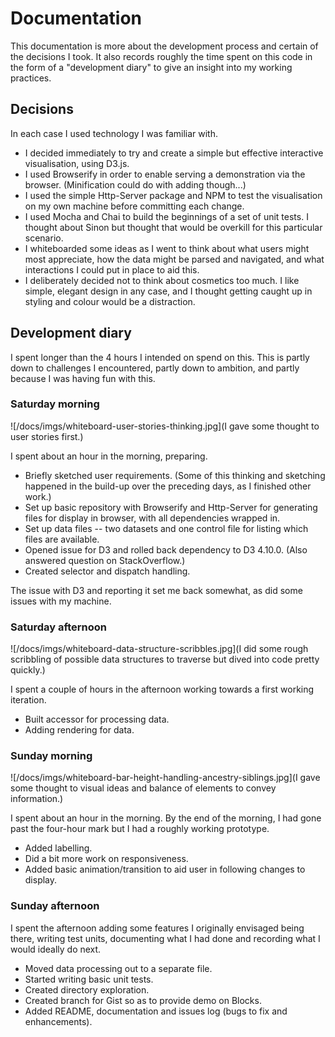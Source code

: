 # Documentation

This documentation is more about the development process and certain of the decisions I took. It also records roughly the time spent on this code in the form of a "development diary" to give an insight into my working practices.

## Decisions

In each case I used technology I was familiar with.

 - I decided immediately to try and create a simple but effective interactive visualisation, using D3.js.
 - I used Browserify in order to enable serving a demonstration via the browser. (Minification could do with adding though...)
 - I used the simple Http-Server package and NPM to test the visualisation on my own machine before committing each change.
 - I used Mocha and Chai to build the beginnings of a set of unit tests. I thought about Sinon but thought that would be overkill for this particular scenario.
 - I whiteboarded some ideas as I went to think about what users might most appreciate, how the data might be parsed and navigated, and what interactions I could put in place to aid this.
 - I deliberately decided not to think about cosmetics too much. I like simple, elegant design in any case, and I thought getting caught up in styling and colour would be a distraction.

## Development diary

I spent longer than the 4 hours I intended on spend on this. This is partly down to challenges I encountered, partly down to ambition, and partly because I was having fun with this.

### Saturday morning

![/docs/imgs/whiteboard-user-stories-thinking.jpg](I gave some thought to user stories first.)

I spent about an hour in the morning, preparing.

 - Briefly sketched user requirements. (Some of this thinking and sketching happened in the build-up over the preceding days, as I finished other work.)
 - Set up basic repository with Browserify and Http-Server for generating files for display in browser, with all dependencies wrapped in.
 - Set up data files -- two datasets and one control file for listing which files are available.
 - Opened issue for D3 and rolled back dependency to D3 4.10.0. (Also answered question on StackOverflow.)
 - Created selector and dispatch handling.

The issue with D3 and reporting it set me back somewhat, as did some issues with my machine.

### Saturday afternoon

![/docs/imgs/whiteboard-data-structure-scribbles.jpg](I did some rough scribbling of possible data structures to traverse but dived into code pretty quickly.)

I spent a couple of hours in the afternoon working towards a first working iteration.

 - Built accessor for processing data.
 - Adding rendering for data.

### Sunday morning

![/docs/imgs/whiteboard-bar-height-handling-ancestry-siblings.jpg](I gave some thought to visual ideas and balance of elements to convey information.)

I spent about an hour in the morning. By the end of the morning, I had gone past the four-hour mark but I had a roughly working prototype.

 - Added labelling.
 - Did a bit more work on responsiveness.
 - Added basic animation/transition to aid user in following changes to display.

### Sunday afternoon

I spent the afternoon adding some features I originally envisaged being there, writing test units, documenting what I had done and recording what I would ideally do next.

 - Moved data processing out to a separate file.
 - Started writing basic unit tests.
 - Created directory exploration.
 - Created branch for Gist so as to provide demo on Blocks.
 - Added README, documentation and issues log (bugs to fix and enhancements).
